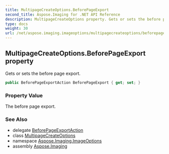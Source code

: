 ```yaml
---
title: MultipageCreateOptions.BeforePageExport
second_title: Aspose.Imaging for .NET API Reference
description: MultipageCreateOptions property. Gets or sets the before page export
type: docs
weight: 30
url: /net/aspose.imaging.imageoptions/multipagecreateoptions/beforepageexport/
---
```

## MultipageCreateOptions.BeforePageExport property

Gets or sets the before page export.

```csharp
public BeforePageExportAction BeforePageExport { get; set; }
```

### Property Value

The before page export.

### See Also

* delegate [BeforePageExportAction](../../beforepageexportaction/)
* class [MultipageCreateOptions](../)
* namespace [Aspose.Imaging.ImageOptions](../../multipagecreateoptions/)
* assembly [Aspose.Imaging](../../../)



